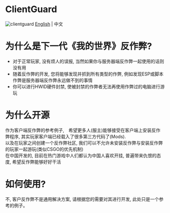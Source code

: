 # ClientGuard
![clientguard](https://user-images.githubusercontent.com/36127740/188037484-2e04fea4-e609-471c-9733-0bd4861f6865.png)
[English](README.md) | 中文
# 为什么是下一代《我的世界》反作弊?
* 对于正常玩家, 没有烦人的误报, 当然如果你与服务器端反作弊一起使用的话则没有用
* 随着反作弊的开发, 您将能够发现并抓到所有类型的作弊, 例如发现ESP或脚本作弊是服务器端反作弊永远做不到的事情
* 你可以进行HWID硬件封禁, 使被封禁的作弊者无法再使用作弊过的电脑进行游玩
# 为什么开源
作为客户端反作弊的参考例子,　希望更多人(服主)能够接受在客户端上安装反作弊程序, 其实玩家客户端已经载入了很多第三方代码了(Mods).  
以及在玩家之间创建一个反作弊社区, 我们可以不允许未安装反作弊与安装反作弊的玩家一起游玩(类似CSGO的优先机制)  
在中国开发的, 目前在热门游戏中人们都认为中国人喜欢开挂, 普遍带来仇恨的态度, 希望反作弊能够好好干活
# 如何使用?
不, 客户反作弊不是通用解决方案, 请根据您的需要对其进行开发, 此处只是一个参考的例子。
